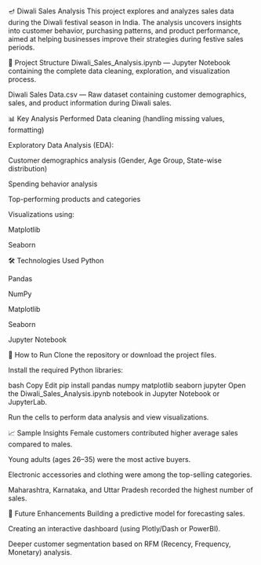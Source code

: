 🪔 Diwali Sales Analysis
This project explores and analyzes sales data during the Diwali festival season in India. The analysis uncovers insights into customer behavior, purchasing patterns, and product performance, aimed at helping businesses improve their strategies during festive sales periods.

📂 Project Structure
Diwali_Sales_Analysis.ipynb — Jupyter Notebook containing the complete data cleaning, exploration, and visualization process.

Diwali Sales Data.csv — Raw dataset containing customer demographics, sales, and product information during Diwali sales.

📊 Key Analysis Performed
Data cleaning (handling missing values, formatting)

Exploratory Data Analysis (EDA):

Customer demographics analysis (Gender, Age Group, State-wise distribution)

Spending behavior analysis

Top-performing products and categories

Visualizations using:

Matplotlib

Seaborn

🛠 Technologies Used
Python

Pandas

NumPy

Matplotlib

Seaborn

Jupyter Notebook

🚀 How to Run
Clone the repository or download the project files.

Install the required Python libraries:

bash
Copy
Edit
pip install pandas numpy matplotlib seaborn jupyter
Open the Diwali_Sales_Analysis.ipynb notebook in Jupyter Notebook or JupyterLab.

Run the cells to perform data analysis and view visualizations.

📈 Sample Insights
Female customers contributed higher average sales compared to males.

Young adults (ages 26–35) were the most active buyers.

Electronic accessories and clothing were among the top-selling categories.

Maharashtra, Karnataka, and Uttar Pradesh recorded the highest number of sales.

📌 Future Enhancements
Building a predictive model for forecasting sales.

Creating an interactive dashboard (using Plotly/Dash or PowerBI).

Deeper customer segmentation based on RFM (Recency, Frequency, Monetary) analysis.
